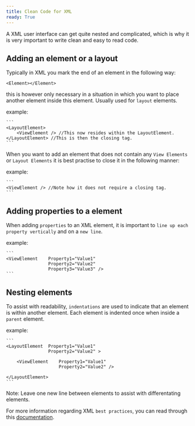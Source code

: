 ```yaml
---
title: Clean Code for XML
ready: True
---
```


A XML user interface can get quite nested and complicated, which is why it is very important to write clean and easy to read code.

## Adding an element or a layout

Typically in XML you mark the end of an element in the following way:

```
<Element></Element>
```

this is however only necessary in a situation in which you want to place another element inside this element. Usually used for `layout` elements.

example:
	
	```
	<LayoutElement>
		<ViewElement /> //This now resides within the LayoutElement.
	</LayoutElement> //This is then the closing tag.
	```

When you want to add an element that does not contain any `View Elements` or `Layout Elements` it is best practise to close it in the following manner:

example:
	
	```
	<ViewElement /> //Note how it does not require a closing tag.
	```

## Adding properties to a element

When adding `properties` to an XML element, it is important to `line up each property vertically` and on a `new line`.

example:

	```		
	<ViewElement	Property1="Value1"
					Property2="Value2"
					Property3="Value3" />
	```

## Nesting elements

To assist with readability, `indentations` are used to indicate that an element is within another element. Each element is indented once when inside a `parent` element.

example:

	```
	<LayoutElement	Property1="Value1"
					Property2="Value2" >

		<ViewElement	Property1="Value1"
						Property2="Value2" />

	</LayoutElement>
	```

Note: Leave one new line between elements to assist with differentating elements.

For more information regarding XML `best practices`, you can read through this [documentation](https://docs.oracle.com/cd/E14571_01/web.1111/e13724/best.htm#XMLPG211). 